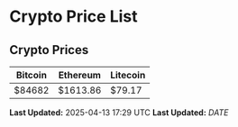 # Crypto Price List

## Crypto Prices
| Bitcoin | Ethereum | Litecoin |
| ------- | -------- | -------- |
| $84682 | $1613.86 | $79.17 |
**Last Updated:** 2025-04-13 17:29 UTC
**Last Updated:** $DATE$
